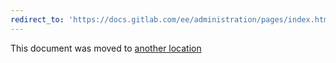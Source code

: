 ```yaml
---
redirect_to: 'https://docs.gitlab.com/ee/administration/pages/index.html'
---
```


This document was moved to [another location](https://docs.gitlab.com/ee/administration/pages/index.html)
